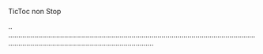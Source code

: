 TicToc non Stop

..
.....................................................................................................................................................................................................